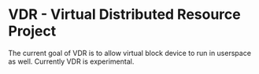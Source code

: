 # VDR - Virtual Distributed Resource Project

The current goal of VDR is to allow virtual block device to run in userspace as well.
Currently VDR is experimental.

